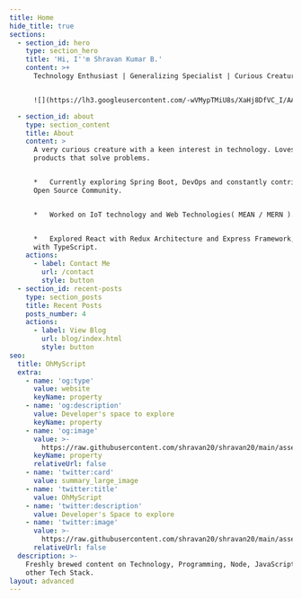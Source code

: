 ```yaml
---
title: Home
hide_title: true
sections:
  - section_id: hero
    type: section_hero
    title: 'Hi, I''m Shravan Kumar B.'
    content: >+
      Technology Enthusiast | Generalizing Specialist | Curious Creature


      ![](https://lh3.googleusercontent.com/-wVMypTMiU8s/XaHj8DfVC_I/AAAAAAAAAOs/5pgA5Bu-wMADh63Lmzb3Oya6FT6pfS2EACEwYBhgLKtQDAL1Ocqw15Ossz0FxTajx3tPdXqJf-47StLYMq8RkuyXq9QQ2P9DPkz9lvOV3iOKjCAOSOP0DWjzAVcbt_KomdpJYWHPVTUPKxqCHZj4a-YFVMFbjlsYRabKKwTP4iZ2Eg4T7Pjt3H9hOK0aVzDNxUPRPSezj2VGy3FVtWamPO_Mf6JuHd9c0Zlb9pNlkDjoa-hICb8goSnjlXudySYNJG0pnB4hTW4enE82zYR3-ov_uR5Qab_lc3NDOSTMwght3to_gVUtMBTalW5zMDQmhMFX-S2rZahinYJGY64-6yx2E10E_Jwwrp8dbSGNPkPLg_J5oQd8j30e4IhkmlbddLxTgz20DRJRUQfz9kuEyKiDHTSp8Uw6HfxQVpWwJsE0lzqkqEKOj5JPWsQDWvG6RTGB-cL54nGOwlLa9sYKOEQDErjq4qF-KdIm4mBOM9bzzTNoocQhwOV4bad-tf6-mbf-eiBwJXjtD7lC25kHlZ77uecDv62bF08xQJDOrCQ4chYhb-vfpWdsbaDfaMISfCY2RV5lHehdRtuqybrggQb0WOyVmplPzumWq-048l7AizCem1Ubc9a6HfMBwcJVseiCPp0UXfGYjlP4AfYizQCZRoOStMIOdsYQG/w140-h140-p/pp.jpeg)

  - section_id: about
    type: section_content
    title: About
    content: >
      A very curious creature with a keen interest in technology. Loves to build
      products that solve problems.


      *   Currently exploring Spring Boot, DevOps and constantly contributing to
      Open Source Community.


      *   Worked on IoT technology and Web Technologies( MEAN / MERN ).


      *   Explored React with Redux Architecture and Express Framework, along
      with TypeScript.
    actions:
      - label: Contact Me
        url: /contact
        style: button
  - section_id: recent-posts
    type: section_posts
    title: Recent Posts
    posts_number: 4
    actions:
      - label: View Blog
        url: blog/index.html
        style: button
seo:
  title: OhMyScript
  extra:
    - name: 'og:type'
      value: website
      keyName: property
    - name: 'og:description'
      value: Developer's space to explore
      keyName: property
    - name: 'og:image'
      value: >-
        https://raw.githubusercontent.com/shravan20/shravan20/main/assets/Banner.png
      keyName: property
      relativeUrl: false
    - name: 'twitter:card'
      value: summary_large_image
    - name: 'twitter:title'
      value: OhMyScript
    - name: 'twitter:description'
      value: Developer's Space to explore
    - name: 'twitter:image'
      value: >-
        https://raw.githubusercontent.com/shravan20/shravan20/main/assets/Banner.png
      relativeUrl: false
  description: >-
    Freshly brewed content on Technology, Programming, Node, JavaScript and
    other Tech Stack.
layout: advanced
---
```

